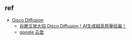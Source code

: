 


## ref
+ [Disco Diffusion](https://colab.research.google.com/github/alembics/disco-diffusion/blob/main/Disco_Diffusion.ipynb#scrollTo=TitleTop)
    + [谷歌又放大招 Disco Diffusion！AI生成超高质量绘画！](https://hub.baai.ac.cn/view/16237)
    + [google 云盘](https://drive.google.com/drive/my-drive)


